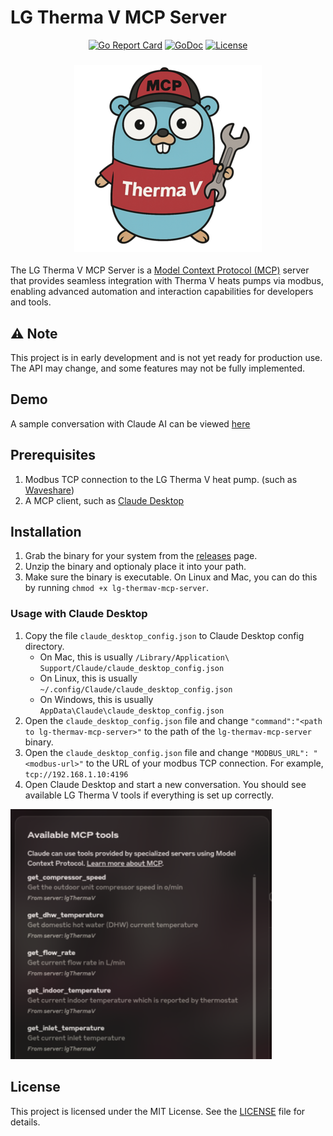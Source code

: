 # LG Therma V MCP Server

<div align="center">

[![Go Report Card](https://goreportcard.com/report/github.com/MarinX/lg-thermav-mcp-server)](https://goreportcard.com/badge/github.com/MarinX/lg-thermav-mcp-server)
[![GoDoc](https://pkg.go.dev/badge/github.com/MarinX/lg-thermav-mcp-server)](https://pkg.go.dev/github.com/MarinX/lg-thermav-mcp-server)
[![License](https://img.shields.io/badge/license-MIT-blue.svg)](LICENSE)

<h3 align="center"><img src="gopher.png" height="300px"></h3>

</div>

The LG Therma V MCP Server is a [Model Context Protocol (MCP)](https://modelcontextprotocol.io/introduction) server that provides seamless integration with Therma V heats pumps via modbus, enabling advanced automation and interaction capabilities for developers and tools.

## ⚠️ Note

This project is in early development and is not yet ready for production use. The API may change, and some features may not be fully implemented.

## Demo

A sample conversation with Claude AI can be viewed [here](https://claude.ai/share/f6945cf1-2fed-47d7-a19b-4d582b7502fa)

## Prerequisites

1. Modbus TCP connection to the LG Therma V heat pump. (such as [Waveshare](https://www.waveshare.com/rs485-to-eth-b.htm))
2. A MCP client, such as [Claude Desktop](https://claude.ai/)

## Installation

1. Grab the binary for your system from the [releases](https://github.com/marinX/lg-thermav-mcp-server/releases) page.
2. Unzip the binary and optionaly place it into your path.
3. Make sure the binary is executable. On Linux and Mac, you can do this by running `chmod +x lg-thermav-mcp-server`.

### Usage with Claude Desktop

1. Copy the file `claude_desktop_config.json` to Claude Desktop config directory.
   - On Mac, this is usually `/Library/Application\ Support/Claude/claude_desktop_config.json`
   - On Linux, this is usually `~/.config/Claude/claude_desktop_config.json`
   - On Windows, this is usually `AppData\Claude\claude_desktop_config.json`
2. Open the `claude_desktop_config.json` file and change `"command":"<path to lg-thermav-mcp-server>"` to the path of the `lg-thermav-mcp-server` binary.
3. Open the `claude_desktop_config.json` file and change `"MODBUS_URL": "<modbus-url>"` to the URL of your modbus TCP connection. For example, `tcp://192.168.1.10:4196`
4. Open Claude Desktop and start a new conversation. You should see available LG Therma V tools if everything is set up correctly.

<img src="tools.png" height="400px">

## License

This project is licensed under the MIT License. See the [LICENSE](LICENSE) file for details.
